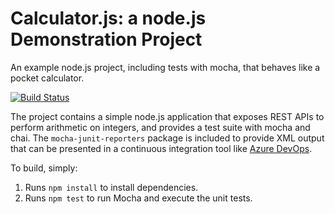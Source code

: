 Calculator.js: a node.js Demonstration Project
==============================================
An example node.js project, including tests with mocha, that behaves like
a pocket calculator.

[![Build Status](https://dev.azure.com/kadamovichDevOps/Integrating%20External%20Source%20Control%20with%20Azure%20Pipelines/_apis/build/status%2FKirillAdamovich.calculator?branchName=refs%2Fpull%2F3%2Fmerge)](https://dev.azure.com/kadamovichDevOps/Integrating%20External%20Source%20Control%20with%20Azure%20Pipelines/_build/latest?definitionId=4&branchName=refs%2Fpull%2F3%2Fmerge)

The project contains a simple node.js application that exposes REST APIs
to perform arithmetic on integers, and provides a test suite with mocha
and chai.  The `mocha-junit-reporters` package is included to provide XML
output that can be presented in a continuous integration tool like
[Azure DevOps](https://azure.com/devops).

To build, simply:

1. Runs `npm install` to install dependencies.
2. Runs `npm test` to run Mocha and execute the unit tests.

